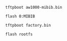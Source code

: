 ```
tftpboot aw1000-mibib.bin
```

```
flash 0:MIBIB
```

```
tftpboot factory.bin
```

```
flash rootfs
```
